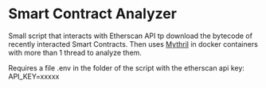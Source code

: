 # Smart Contract Analyzer

Small script that interacts with Etherscan API tp download the bytecode of recently interacted Smart Contracts.
Then uses [Mythril](https://github.com/ConsenSys/mythril) in docker containers with more than 1 thread to analyze them.

Requires a file .env in the folder of the script with the etherscan api key:
API_KEY=xxxxx
